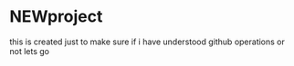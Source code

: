 # NEWproject

this is created just to make sure if i have understood github operations or not
lets go 
